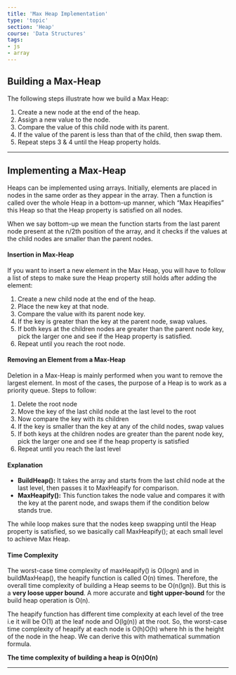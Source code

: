 ```yaml
---
title: 'Max Heap Implementation'
type: 'topic'
section: 'Heap'
course: 'Data Structures'
tags:
- js
- array
---
```

## Building a Max-Heap
The following steps illustrate how we build a Max Heap:
1. Create a new node at the end of the heap.
1. Assign a new value to the node.
1. Compare the value of this child node with its parent.
1. If the value of the parent is less than that of the child, then swap them.
1. Repeat steps 3 & 4 until the Heap property holds.

---
## Implementing a Max-Heap
Heaps can be implemented using arrays. Initially, elements are placed in nodes in the same order as they appear in the array. Then a function is called over the whole Heap in a bottom-up manner, which “Max Heapifies” this Heap so that the Heap property is satisfied on all nodes.

When we say bottom-up we mean the function starts from the last parent node present at the n/2th position of the array, and it checks if the values at the child nodes are smaller than the parent nodes.

#### Insertion in Max-Heap
If you want to insert a new element in the Max Heap, you will have to follow a list of steps to make sure the Heap property still holds after adding the element:
1. Create a new child node at the end of the heap.
2. Place the new key at that node.
3. Compare the value with its parent node key.
4. If the key is greater than the key at the parent node, swap values.
5. If both keys at the children nodes are greater than the parent node key, pick the larger one and see if the Heap property is satisfied.
6. Repeat until you reach the root node.

#### Removing an Element from a Max-Heap
Deletion in a Max-Heap is mainly performed when you want to remove the largest element. In most of the cases, the purpose of a Heap is to work as a priority queue.
Steps to follow:
1. Delete the root node
1. Move the key of the last child node at the last level to the root
1. Now compare the key with its children
1. If the key is smaller than the key at any of the child nodes, swap values
1. If both keys at the children nodes are greater than the parent node key, pick the larger one and see if the heap property is satisfied
1. Repeat until you reach the last level


#### Explanation
- **BuildHeap():** It takes the array and starts from the last child node at the last level, then passes it to MaxHeapify for comparison.
- **MaxHeapify():** This function takes the node value and compares it with the key at the parent node, and swaps them if the condition below stands true.

The while loop makes sure that the nodes keep swapping until the Heap property is satisfied, so we basically call MaxHeapify(); at each small level to achieve Max Heap.

#### Time Complexity
The worst-case time complexity of maxHeapify() is O(logn) and in buildMaxHeap(), the heapify function is called O(n) times. Therefore, the overall time complexity of building a Heap seems to be O(n(lgn)). But this is a **very loose upper bound**. A more accurate and **tight upper-bound** for the build heap operation is O(n).

The heapify function has different time complexity at each level of the tree i.e it will be O(1) at the leaf node and O(lg(n)) at the root. So, the worst-case time complexity of heapify at each node is O(h)O(h) where hh is the height of the node in the heap. We can derive this with mathematical summation formula.

**The time complexity of building a heap is O(n)O(n)**

---